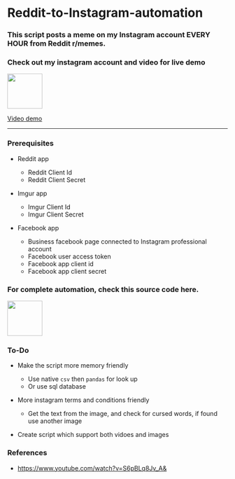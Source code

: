 # Reddit-to-Instagram-automation

### This script posts a meme on my Instagram account EVERY HOUR from Reddit r/memes. 

### Check out my instagram account and video for live demo

[<img src="https://i.imgur.com/pb74Top.png" width="80"/>](https://www.instagram.com/reddit.memes.top/)

[Video demo](https://www.linkedin.com/posts/aditya-rajgor_python-automation-instagram-activity-6924229896860762112-Bm3y?utm_source=linkedin_share&utm_medium=member_desktop_web)
<hr>

### Prerequisites
- Reddit app 
   - Reddit Client Id
   - Reddit Client Secret
   
- Imgur app
   - Imgur Client Id
   - Imgur Client Secret

- Facebook app
  - Business facebook page connected to Instagram professional account
  - Facebook user access token
  - Facebook app client id
  - Facebook app client secret

### For complete automation, check this source code here. 
[<img src="https://i.imgur.com/ixXsNZ8.png" width="80"/>](https://replit.com/@AdityaRajgor/RedditMemesSource)

### To-Do
- Make the script more memory friendly
   - Use native `csv` then `pandas` for look up
   - Or use sql database

- More instagram terms and conditions friendly
   - Get the text from the image, and check for cursed words, if found use another image

-  Create script which support both vidoes and images
 

### References
- https://www.youtube.com/watch?v=S6pBLq8Jv_A&
